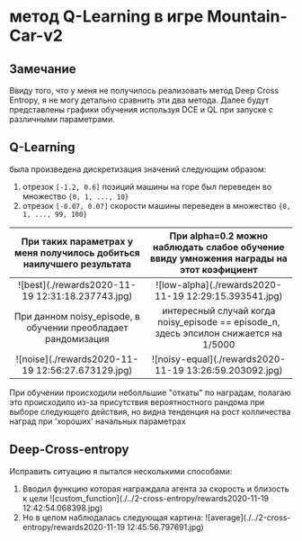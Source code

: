 # метод Q-Learning в игре Mountain-Car-v2

## Замечание
Ввиду того, что у меня не получилось реализовать метод Deep Cross Entropy, 
я не могу детально сравнить эти два метода. 
Далее будут представлены графики обучения используя DCE и QL
 при запуске с различными параметрами.
 
 
## Q-Learning
была произведена дискретизация значений следующим образом:  
1) отрезок `[-1.2, 0.6]` позиций машины на горе был переведен во множество `{0, 1, ..., 10}`  
1) отрезок `[-0.07, 0.07]` скорости машины переведен в множество `{0, 1, ..., 99, 100}`

При таких параметрах у меня получилось добиться наилучшего результата|При alpha=0.2 можно наблюдать слабое обучение ввиду умножения награды на этот коэфициент
:---:|:---:
![best](./rewards2020-11-19 12:31:18.237743.jpg)  |  ![low-alpha](./rewards2020-11-19 12:29:15.393541.jpg)
При данном noisy_episode, в обучении преобладает рандомизация | интересный случай когда noisy_episode == episode_n, здесь эпсилон снижается на 1/5000
![noise](./rewards2020-11-19 12:56:27.673129.jpg)  | ![noisy-equal](./rewards2020-11-19 13:26:59.203092.jpg)
При обучении происходили неболльшие "откаты" по наградам, полагаю это происходило из-за присутствия вероятностного рандома при выборе следующего действия, но видна тенденция на рост колличества наград при 'хороших' начальных параметрах 

## Deep-Cross-entropy
Исправить ситуацию я пытался несколькими способами:
1) Вводил функцию которая награждала агента за скорость и близость к цели
    ![custom_function](./../2-cross-entropy/rewards2020-11-19 12:42:54.068398.jpg)
2) Но в целом наблюдалась следующая картина:
    ![average](./../2-cross-entropy/rewards2020-11-19 12:45:56.797691.jpg)
